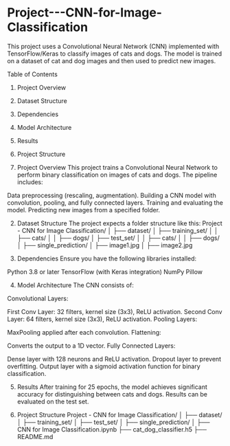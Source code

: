 # Project---CNN-for-Image-Classification
This project uses a Convolutional Neural Network (CNN) implemented with TensorFlow/Keras to classify images of cats and dogs. The model is trained on a dataset of cat and dog images and then used to predict new images.

Table of Contents
1. Project Overview
2. Dataset Structure
3. Dependencies
4. Model Architecture
5. Results
6. Project Structure


1. Project Overview
This project trains a Convolutional Neural Network to perform binary classification on images of cats and dogs. The pipeline includes:

Data preprocessing (rescaling, augmentation).
Building a CNN model with convolution, pooling, and fully connected layers.
Training and evaluating the model.
Predicting new images from a specified folder.

2. Dataset Structure
The project expects a folder structure like this:
Project - CNN for Image Classification/
│
├── dataset/
│   ├── training_set/
│   │   ├── cats/
│   │   ├── dogs/
│   ├── test_set/
│   │   ├── cats/
│   │   ├── dogs/
│
├── single_prediction/
│   ├── image1.jpg
│   ├── image2.jpg

3. Dependencies
Ensure you have the following libraries installed:

Python 3.8 or later
TensorFlow (with Keras integration)
NumPy
Pillow

4. Model Architecture
The CNN consists of:

Convolutional Layers:

First Conv Layer: 32 filters, kernel size (3x3), ReLU activation.
Second Conv Layer: 64 filters, kernel size (3x3), ReLU activation.
Pooling Layers:

MaxPooling applied after each convolution.
Flattening:

Converts the output to a 1D vector.
Fully Connected Layers:

Dense layer with 128 neurons and ReLU activation.
Dropout layer to prevent overfitting.
Output layer with a sigmoid activation function for binary classification.

5. Results
After training for 25 epochs, the model achieves significant accuracy for distinguishing between cats and dogs. Results can be evaluated on the test set.

6. Project Structure
Project - CNN for Image Classification/
│
├── dataset/
│   ├── training_set/
│   ├── test_set/
│
├── single_prediction/
│
├── CNN for Image Classification.ipynb
├── cat_dog_classifier.h5
├── README.md


